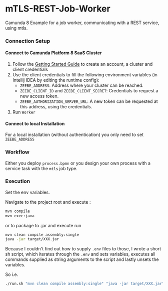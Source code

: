 # mTLS-REST-Job-Worker
Camunda 8 Example for a job worker, communicating with a REST service, using mtls.

### Connection Setup

#### Connect to Camunda Platform 8 SaaS Cluster

1. Follow the [Getting Started Guide](https://docs.camunda.io/docs/guides/getting-started/) to create an account, a
   cluster and client credentials
2. Use the client credentials to fill the following environment variables (in Intellij IDEA by editing the runtime config):
    * `ZEEBE_ADDRESS`: Address where your cluster can be reached.
    * `ZEEBE_CLIENT_ID` and `ZEEBE_CLIENT_SECRET`: Credentials to request a new access token.
    * `ZEEBE_AUTHORIZATION_SERVER_URL`: A new token can be requested at this address, using the credentials.
3. Run `Worker`

#### Connect to local Installation

For a local installation (without authentication) you only need to set `ZEEBE_ADDRESS`

### Workflow

Either you deploy `process.bpmn` or you design your own process with a service task with the `mtls` job type.

### Execution

Set the env variables.

Navigate to the project root and execute :
```bash
mvn compile
mvn exec:java
```

or to package to .jar and execute run

```bash
mvn clean compile assembly:single
java -jar target/XXX.jar
```

Because I couldn't find out how to supply `.env` files to those, I wrote a
short sh script, which iterates through the `.env` and sets variables, executes
all commands supplied as string arguments to the script and lastly unsets the 
variables.

So i.e.
```bash
./run.sh "mvn clean compile assembly:single" "java -jar target/XXX.jar"
```
